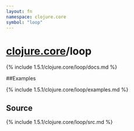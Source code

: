 ```yaml
---
layout: fn
namespace: clojure.core
symbol: "loop"
---
```


# [clojure.core](../)/loop

{% include 1.5.1/clojure.core/loop/docs.md %}

##Examples

{% include 1.5.1/clojure.core/loop/examples.md %}
## Source
{% include 1.5.1/clojure.core/loop/src.md %}

